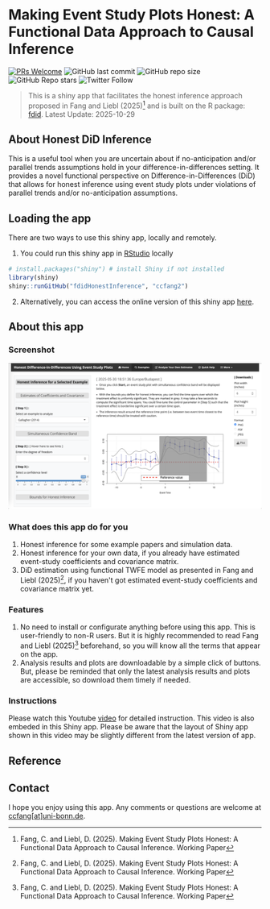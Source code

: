 # Making Event Study Plots Honest: A Functional Data Approach to Causal Inference

[![PRs Welcome](https://img.shields.io/badge/PRs-welcome-brightgreen.svg?style=flat-square)](https://makeapullrequest.com)
![GitHub last commit](https://img.shields.io/github/last-commit/ccfang2/fdidHonestInference?logo=GitHub)
![GitHub repo size](https://img.shields.io/github/repo-size/ccfang2/fdidHonestInference)
![GitHub Repo stars](https://img.shields.io/github/stars/ccfang2/fdidHonestInference?style=social)
![Twitter Follow](https://img.shields.io/twitter/follow/ccfang819?logo=Twitter&style=social)

> This is a shiny app that facilitates the honest inference approach proposed in Fang and Liebl (2025)[^1] and is built on the R package: [fdid](https://github.com/ccfang2/fdid). Latest Update: 2025-10-29

## About Honest DiD Inference

This is a useful tool when you are uncertain about if no-anticipation and/or parallel trends assumptions hold in your difference-in-differences setting. It provides a novel functional perspective on Difference-in-Differences (DiD) that allows for honest inference using event study plots under violations of parallel trends and/or no-anticipation assumptions.

## Loading the app

There are two ways to use this shiny app, locally and remotely.

1. You could run this shiny app in [RStudio](https://posit.co) locally

```r
# install.packages("shiny") # install Shiny if not installed
library(shiny)
shiny::runGitHub("fdidHonestInference", "ccfang2")
```

2. Alternatively, you can access the online version of this shiny app [here](https://ccfang2.shinyapps.io/fdidHonestInference/). 

## About this app

### Screenshot
![Screenshot](www/Screenshot.png)

### What does this app do for you
1. Honest inference for some example papers and simulation data.
2. Honest inference for your own data, if you already have estimated event-study coefficients and covariance matrix.
3. DiD estimation using functional TWFE model as presented in Fang and Liebl (2025)[^1], if you haven't got estimated event-study coefficients and covariance matrix yet.

### Features
1. No need to install or configurate anything before using this app. This is user-friendly to non-R users. But it is highly recommended to read Fang and Liebl (2025)[^1] beforehand, so you will know all the terms that appear on the app.
2. Analysis results and plots are downloadable by a simple click of buttons. But, please be reminded that only the latest analysis results and plots are accessible, so download them timely if needed.

### Instructions
Please watch this Youtube [video](https://www.youtube.com/watch?v=tUGmDLJE9qA) for detailed instruction. This video is also embeded in this Shiny app. Please be aware that the layout of Shiny app shown in this video may be slightly different from the latest version of app.

## Reference
[^1]: Fang, C. and Liebl, D. (2025). Making Event Study Plots Honest: A Functional Data Approach to Causal Inference. Working Paper

## Contact
I hope you enjoy using this app. Any comments or questions are welcome at [ccfang[at]uni-bonn.de](mailto:ccfang@uni-bonn.de).
